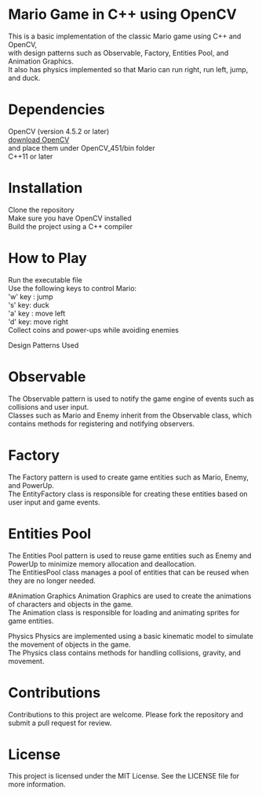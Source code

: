 # Mario Game in C++ using OpenCV 
This is a basic implementation of the classic Mario game using C++ and OpenCV, <br/>
with design patterns such as Observable, Factory, Entities Pool, and Animation Graphics. <br/>
It also has physics implemented so that Mario can run right, run left, jump, and duck. <br/>

# Dependencies
OpenCV (version 4.5.2 or later) <br/>
[download OpenCV](https://opencv.org/releases/) <br/>
and place them under OpenCV_451/bin folder <br/>
C++11 or later <br/>
# Installation <br/>
Clone the repository <br/>
Make sure you have OpenCV installed <br/>
Build the project using a C++ compiler <br/>
# How to Play 
Run the executable file <br/>
Use the following keys to control Mario: <br/>
'w' key : jump <br/>
's' key: duck <br/>
'a' key : move left <br/>
'd' key: move right <br/>
Collect coins and power-ups while avoiding enemies <br/>

Design Patterns Used
# Observable
The Observable pattern is used to notify the game engine of events such as collisions and user input. <br/>
Classes such as Mario and Enemy inherit from the Observable class, which contains methods for registering and notifying observers. <br/>

# Factory
The Factory pattern is used to create game entities such as Mario, Enemy, and PowerUp. <br/>
The EntityFactory class is responsible for creating these entities based on user input and game events. <br/>

# Entities Pool
The Entities Pool pattern is used to reuse game entities such as Enemy and PowerUp to minimize memory allocation and deallocation. <br/>
The EntitiesPool class manages a pool of entities that can be reused when they are no longer needed. <br/>

#Animation Graphics
Animation Graphics are used to create the animations of characters and objects in the game. <br/>
The Animation class is responsible for loading and animating sprites for game entities. <br/>

Physics
Physics are implemented using a basic kinematic model to simulate the movement of objects in the game. <br/>
The Physics class contains methods for handling collisions, gravity, and movement. <br/>

# Contributions
Contributions to this project are welcome. Please fork the repository and submit a pull request for review.

# License
This project is licensed under the MIT License. See the LICENSE file for more information.

